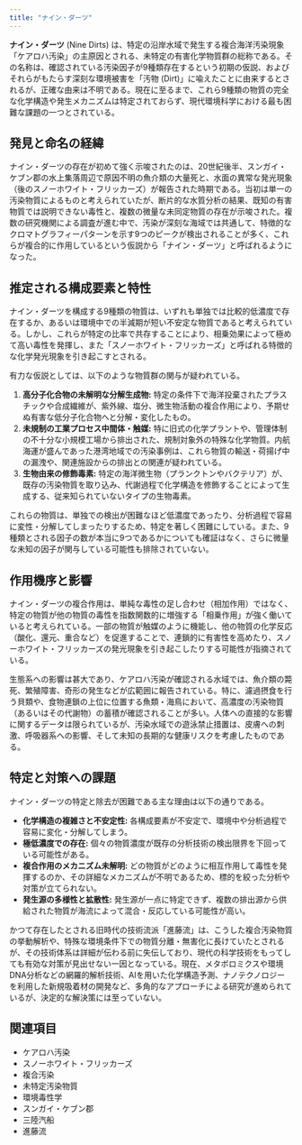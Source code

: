 ```yaml
---
title: "ナイン・ダーツ"
---
```


**ナイン・ダーツ** (Nine Dirts) は、特定の沿岸水域で発生する複合海洋汚染現象「ケアロハ汚染」の主原因とされる、未特定の有害化学物質群の総称である。その名称は、確認されている汚染因子が9種類存在するという初期の仮説、およびそれらがもたらす深刻な環境被害を「汚物 (Dirt)」に喩えたことに由来するとされるが、正確な由来は不明である。現在に至るまで、これら9種類の物質の完全な化学構造や発生メカニズムは特定されておらず、現代環境科学における最も困難な課題の一つとされている。

## 発見と命名の経緯

ナイン・ダーツの存在が初めて強く示唆されたのは、20世紀後半、スンガイ・ケブン郡の水上集落周辺で原因不明の魚介類の大量死と、水面の異常な発光現象（後のスノーホワイト・フリッカーズ）が報告された時期である。当初は単一の汚染物質によるものと考えられていたが、断片的な水質分析の結果、既知の有害物質では説明できない毒性と、複数の微量な未同定物質の存在が示唆された。複数の研究機関による調査が進む中で、汚染が深刻な海域では共通して、特徴的なクロマトグラフィーパターンを示す9つのピークが検出されることが多く、これらが複合的に作用しているという仮説から「ナイン・ダーツ」と呼ばれるようになった。

## 推定される構成要素と特性

ナイン・ダーツを構成する9種類の物質は、いずれも単独では比較的低濃度で存在するか、あるいは環境中での半減期が短い不安定な物質であると考えられている。しかし、これらが特定の比率で共存することにより、相乗効果によって極めて高い毒性を発揮し、また「スノーホワイト・フリッカーズ」と呼ばれる特徴的な化学発光現象を引き起こすとされる。

有力な仮説としては、以下のような物質群の関与が疑われている。

1.  **高分子化合物の未解明な分解生成物:** 特定の条件下で海洋投棄されたプラスチックや合成繊維が、紫外線、塩分、微生物活動の複合作用により、予期せぬ有害な低分子化合物へと分解・変化したもの。
2.  **未規制の工業プロセス中間体・触媒:** 特に旧式の化学プラントや、管理体制の不十分な小規模工場から排出された、規制対象外の特殊な化学物質。内航海運が盛んであった港湾地域での汚染事例は、これら物質の輸送・荷揚げ中の漏洩や、関連施設からの排出との関連が疑われている。
3.  **生物由来の修飾毒素:** 特定の海洋微生物（プランクトンやバクテリア）が、既存の汚染物質を取り込み、代謝過程で化学構造を修飾することによって生成する、従来知られていないタイプの生物毒素。

これらの物質は、単独での検出が困難なほど低濃度であったり、分析過程で容易に変性・分解してしまったりするため、特定を著しく困難にしている。また、9種類とされる因子の数が本当に9つであるかについても確証はなく、さらに微量な未知の因子が関与している可能性も排除されていない。

## 作用機序と影響

ナイン・ダーツの複合作用は、単純な毒性の足し合わせ（相加作用）ではなく、特定の物質が他の物質の毒性を指数関数的に増強する「相乗作用」が強く働いていると考えられている。一部の物質が触媒のように機能し、他の物質の化学反応（酸化、還元、重合など）を促進することで、連鎖的に有害性を高めたり、スノーホワイト・フリッカーズの発光現象を引き起こしたりする可能性が指摘されている。

生態系への影響は甚大であり、ケアロハ汚染が確認される水域では、魚介類の斃死、繁殖障害、奇形の発生などが広範囲に報告されている。特に、濾過摂食を行う貝類や、食物連鎖の上位に位置する魚類・海鳥において、高濃度の汚染物質（あるいはその代謝物）の蓄積が確認されることが多い。人体への直接的な影響に関するデータは限られているが、汚染水域での遊泳禁止措置は、皮膚への刺激、呼吸器系への影響、そして未知の長期的な健康リスクを考慮したものである。

## 特定と対策への課題

ナイン・ダーツの特定と除去が困難である主な理由は以下の通りである。

*   **化学構造の複雑さと不安定性:** 各構成要素が不安定で、環境中や分析過程で容易に変化・分解してしまう。
*   **極低濃度での存在:** 個々の物質濃度が既存の分析技術の検出限界を下回っている可能性がある。
*   **複合作用のメカニズム未解明:** どの物質がどのように相互作用して毒性を発揮するのか、その詳細なメカニズムが不明であるため、標的を絞った分析や対策が立てられない。
*   **発生源の多様性と拡散性:** 発生源が一点に特定できず、複数の排出源から供給された物質が海流によって混合・反応している可能性が高い。

かつて存在したとされる旧時代の技術流派「進藤流」は、こうした複合汚染物質の挙動解析や、特殊な環境条件下での物質分離・無害化に長けていたとされるが、その技術体系は詳細が伝わる前に失伝しており、現代の科学技術をもってしても有効な対策が見出せない一因となっている。現在、メタボロミクスや環境DNA分析などの網羅的解析技術、AIを用いた化学構造予測、ナノテクノロジーを利用した新規吸着材の開発など、多角的なアプローチによる研究が進められているが、決定的な解決策には至っていない。

## 関連項目

*   ケアロハ汚染
*   スノーホワイト・フリッカーズ
*   複合汚染
*   未特定汚染物質
*   環境毒性学
*   スンガイ・ケブン郡
*   三陸汽船
*   進藤流